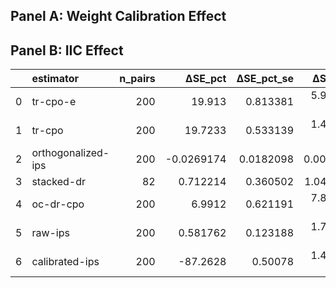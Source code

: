 ## Panel A: Weight Calibration Effect



## Panel B: IIC Effect

|    | estimator          |   n_pairs |     ΔSE_pct |   ΔSE_pct_se |   ΔSE_pct_p |   ΔSE_pct_ci_low |   ΔSE_pct_ci_high |
|---:|:-------------------|----------:|------------:|-------------:|------------:|-----------------:|------------------:|
|  0 | tr-cpo-e           |       200 |  19.913     |    0.813381  | 5.96593e-34 |       18.3405    |        21.4004    |
|  1 | tr-cpo             |       200 |  19.7233    |    0.533139  | 1.43615e-34 |       18.6551    |        20.7327    |
|  2 | orthogonalized-ips |       200 |  -0.0269174 |    0.0182098 | 0.00017886  |       -0.0639056 |         0.0067611 |
|  3 | stacked-dr         |        82 |   0.712214  |    0.360502  | 1.0452e-07  |        0.0556897 |         1.44681   |
|  4 | oc-dr-cpo          |       200 |   6.9912    |    0.621191  | 7.89093e-20 |        5.77711   |         8.20142   |
|  5 | raw-ips            |       200 |   0.581762  |    0.123188  | 1.71561e-24 |        0.371184  |         0.855619  |
|  6 | calibrated-ips     |       200 | -87.2628    |    0.50078   | 1.43615e-34 |      -88.1349    |       -86.3189    |